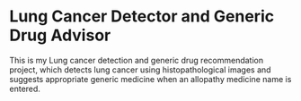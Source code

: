 # Lung Cancer Detector and Generic Drug Advisor
This is my Lung cancer detection and generic drug recommendation project, which detects lung cancer using histopathological images and suggests appropriate generic medicine when an allopathy medicine name is entered.
